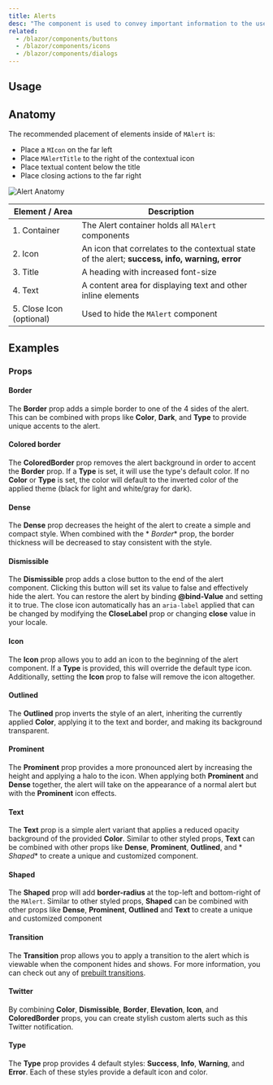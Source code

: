 ```yaml
---
title: Alerts
desc: "The component is used to convey important information to the user through the use contextual types icons and color.These default types come in in 4 variations: **Success**,**Info**,**Warning**, and **Error**. Default icons are assigned which help represent different actions each type portrays. Many parts of an alert such as **Border**, **Icon**, and **Color** can also be customized to fit almost any situation."
related:
  - /blazor/components/buttons
  - /blazor/components/icons
  - /blazor/components/dialogs
---
```


## Usage

<alerts-usage></alerts-usage>

## Anatomy

The recommended placement of elements inside of `MAlert` is:

* Place a `MIcon` on the far left
* Place `MAlertTitle` to the right of the contextual icon
* Place textual content below the title
* Place closing actions to the far right

![Alert Anatomy](https://cdn.masastack.com/stack/doc/masablazor/anatomy/alert-anatomy.png)

| Element / Area | Description |
| - | - |
| 1. Container | The Alert container holds all `MAlert` components |
| 2. Icon | An icon that correlates to the contextual state of the alert; **success, info, warning, error** |
| 3. Title | A heading with increased font-size |
| 4. Text | A content area for displaying text and other inline elements |
| 5. Close Icon (optional) | Used to hide the `MAlert` component |

## Examples

### Props

#### Border

The **Border** prop adds a simple border to one of the 4 sides of the alert. This can be combined with props like **Color**, **Dark**, and **Type** to provide unique accents to the alert.

<masa-example file="Examples.components.alerts.Border"></masa-example>

#### Colored border

The **ColoredBorder** prop removes the alert background in order to accent the **Border** prop. If a **Type** is set, it
will use the type's default color. If no **Color** or **Type** is set, the color will default to the inverted color of
the applied theme (black for light and white/gray for dark).

<masa-example file="Examples.components.alerts.ColoredBorder"></masa-example>

#### Dense

The **Dense** prop decreases the height of the alert to create a simple and compact style. When combined with the *
*Border** prop, the border thickness will be decreased to stay consistent with the style.

<masa-example file="Examples.components.alerts.Dense"></masa-example>

#### Dismissible

The **Dismissible** prop adds a close button to the end of the alert component. Clicking this button will set its value
to false and effectively hide the alert. You can restore the alert by binding  **@bind-Value** and setting it to true.
The close icon automatically has an `aria-label` applied that can be changed by modifying the **CloseLabel** prop or
changing **close** value in your locale.

<masa-example file="Examples.components.alerts.Dismissible"></masa-example>

#### Icon

The **Icon** prop allows you to add an icon to the beginning of the alert component. If a **Type** is provided, this
will override the default type icon. Additionally, setting the **Icon** prop to false will remove the icon altogether.

<masa-example file="Examples.components.alerts.Icon"></masa-example>

#### Outlined

The **Outlined** prop inverts the style of an alert, inheriting the currently applied **Color**, applying it to the text
and border, and making its background transparent.

<masa-example file="Examples.components.alerts.Outlined"></masa-example>

#### Prominent

The **Prominent** prop provides a more pronounced alert by increasing the height and applying a halo to the icon. When
applying both **Prominent** and **Dense** together, the alert will take on the appearance of a normal alert but with the
**Prominent** icon effects.

<masa-example file="Examples.components.alerts.Prominent"></masa-example>

#### Text

The **Text** prop is a simple alert variant that applies a reduced opacity background of the provided **Color**. Similar
to other styled props, **Text** can be combined with other props like **Dense**, **Prominent**, **Outlined**, and *
*Shaped** to create a unique and customized component.

<masa-example file="Examples.components.alerts.Text"></masa-example>

#### Shaped

The **Shaped** prop will add **border-radius**  at the top-left and bottom-right of the `MAlert`. Similar to other
styled props, **Shaped** can be combined with other props like **Dense**, **Prominent**, **Outlined** and **Text** to
create a unique and customized component

<masa-example file="Examples.components.alerts.Shaped"></masa-example>

#### Transition

The **Transition** prop allows you to apply a transition to the alert which is viewable when the component hides and
shows. For more information, you can check out any of [prebuilt transitions](/blazor/styles-and-animations/transitions).

<masa-example file="Examples.components.alerts.Transition"></masa-example>

#### Twitter

By combining **Color**, **Dismissible**, **Border**, **Elevation**, **Icon**, and **ColoredBorder** props, you can
create stylish custom alerts such as this Twitter notification.

<masa-example file="Examples.components.alerts.Twitter"></masa-example>

#### Type

The **Type** prop provides 4 default styles: **Success**, **Info**, **Warning**, and **Error**. Each of these styles
provide a default icon and color.

<masa-example file="Examples.components.alerts.Type"></masa-example>
